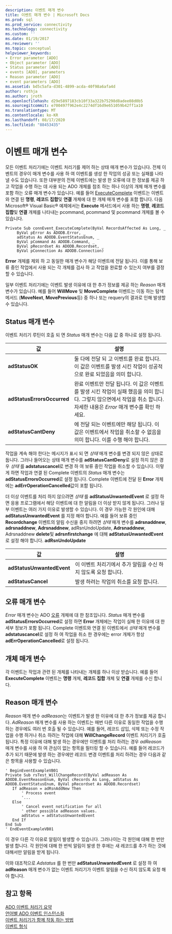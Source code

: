 ```yaml
---
description: 이벤트 매개 변수
title: 이벤트 매개 변수 | Microsoft Docs
ms.prod: sql
ms.prod_service: connectivity
ms.technology: connectivity
ms.custom: ''
ms.date: 01/19/2017
ms.reviewer: ''
ms.topic: conceptual
helpviewer_keywords:
- Error parameter [ADO]
- Object parameter [ADO]
- Status parameter [ADO]
- events [ADO], parameters
- Reason parameter [ADO]
- event parameters [ADO]
ms.assetid: bd5c5afa-d301-4899-acda-40f98a6afa4d
author: rothja
ms.author: jroth
ms.openlocfilehash: d29e5897183cb10f33a322b75298d8adee08d0b5
ms.sourcegitcommit: e700497f962e4c2274df16d9e651059b42ff1a10
ms.translationtype: MT
ms.contentlocale: ko-KR
ms.lasthandoff: 08/17/2020
ms.locfileid: "88453435"
---
```

# <a name="event-parameters"></a>이벤트 매개 변수
모든 이벤트 처리기에는 이벤트 처리기를 제어 하는 상태 매개 변수가 있습니다. 전체 이벤트의 경우이 매개 변수를 사용 하 여 이벤트를 생성 한 작업의 성공 또는 실패를 나타낼 수도 있습니다. 또한 대부분의 전체 이벤트에는 발생 한 오류에 대 한 정보를 제공 하 고 작업을 수행 하는 데 사용 되는 ADO 개체를 참조 하는 하나 이상의 개체 매개 변수를 포함 하는 오류 매개 변수가 있습니다. 예를 들어 [ExecuteComplete](../../../ado/reference/ado-api/executecomplete-event-ado.md) 이벤트는 이벤트와 연결 된 **명령**, **레코드 집합**및 **연결** 개체에 대 한 개체 매개 변수를 포함 합니다. 다음 Microsoft® Visual Basic® 예제에서는 **Execute** 메서드에서 사용 하는 **명령**, **레코드 집합**및 **연결** 개체를 나타내는 pcommand, pcommand 및 pcommand 개체를 볼 수 있습니다.  
  
```  
Private Sub connEvent_ExecuteComplete(ByVal RecordsAffected As Long, _  
     ByVal pError As ADODB.Error, _  
     adStatus As ADODB.EventStatusEnum, _  
     ByVal pCommand As ADODB.Command, _  
     ByVal pRecordset As ADODB.Recordset, _  
     ByVal pConnection As ADODB.Connection)  
```  
  
 **Error** 개체를 제외 하 고 동일한 매개 변수가 해당 이벤트에 전달 됩니다. 이를 통해 보류 중인 작업에서 사용 되는 각 개체를 검사 하 고 작업을 완료할 수 있는지 여부를 결정할 수 있습니다.  
  
 일부 이벤트 처리기에는 이벤트 발생 이유에 대 한 추가 정보를 제공 하는 *Reason* 매개 변수가 있습니다. 예를 들어 **WillMove** 및 **MoveComplete** 이벤트는 이동 하는 탐색 메서드 (**MoveNext**, **MovePrevious**등) 중 하나 또는 requery의 결과로 인해 발생할 수 있습니다.  
  
## <a name="status-parameter"></a>Status 매개 변수  
 이벤트 처리기 루틴이 호출 되 면 *Status* 매개 변수는 다음 값 중 하나로 설정 됩니다.  
  
|값|설명|  
|-----------|-----------------|  
|**adStatusOK**|둘 다에 전달 되 고 이벤트를 완료 합니다. 이 값은 이벤트를 발생 시킨 작업이 성공적으로 완료 되었음을 의미 합니다.|  
|**adStatusErrorsOccurred**|완료 이벤트만 전달 됩니다. 이 값은 이벤트를 발생 시킨 작업이 실패 했음을 의미 합니다. 그렇지 않으면에서 작업을 취소 합니다. 자세한 내용은 *Error* 매개 변수를 확인 하세요.|  
|**adStatusCantDeny**|에 전달 되는 이벤트에만 해당 됩니다. 이 값은 이벤트에서 작업을 취소할 수 없음을 의미 합니다. 이를 수행 해야 합니다.|  
  
 작업을 계속 해야 한다는 메시지가 표시 되 면 *상태* 매개 변수를 변경 되지 않은 상태로 둡니다. 그러나 들어오는 상태 매개 변수를 **adStatusCantDeny**로 설정 하지 않은 경우 *상태* 를 **adstatuscancel**로 변경 하 여 보류 중인 작업을 취소할 수 있습니다. 이렇게 하면 작업과 연결 된 Complete 이벤트의 *Status* 매개 변수는 **adStatusErrorsOccurred**로 설정 됩니다. Complete 이벤트에 전달 된 **Error** 개체에는 **adErrOperationCancelled**값이 포함 됩니다.  
  
 더 이상 이벤트를 처리 하지 않으려면 *상태* 를 **adStatusUnwantedEvent** 로 설정 하면 응용 프로그램에서 해당 이벤트에 대 한 알림을 더 이상 받지 않게 됩니다. 그러나 일부 이벤트는 여러 가지 이유로 발생할 수 있습니다. 이 경우 가능한 각 원인에 대해 **adStatusUnwantedEvent** 를 지정 해야 합니다. 예를 들어 보류 중인 **Recordchange** 이벤트의 알림 수신을 중지 하려면 *상태* 매개 변수를 **adrsnaddnew**, **adrsnaddnew**, **Adrsnaddnew**, adRsnUndoUpdate, **Adrsnaddnew**, Adrsnaddnew **delete**및 **adrsnfirstchange** 에 대해 **adStatusUnwantedEvent** 로 설정 해야 합니다. **adRsnUndoUpdate**  
  
|값|설명|  
|-----------|-----------------|  
|**adStatusUnwantedEvent**|이 이벤트 처리기에서 추가 알림을 수신 하지 않도록 요청 합니다.|  
|**adStatusCancel**|발생 하려는 작업의 취소를 요청 합니다.|  
  
## <a name="error-parameter"></a>오류 매개 변수  
 *Error* 매개 변수는 ADO [오류](../../../ado/reference/ado-api/error-object.md) 개체에 대 한 참조입니다. *Status* 매개 변수를 **adStatusErrorsOccurred**로 설정 하면 **Error** 개체에는 작업이 실패 한 이유에 대 한 세부 정보가 포함 됩니다. Complete 이벤트와 연결 된 이벤트에서 *상태* 매개 변수를 **adstatuscancel**로 설정 하 여 작업을 취소 한 경우에는 error 개체가 항상 **adErrOperationCancelled**로 설정 됩니다.  
  
## <a name="object-parameter"></a>개체 매개 변수  
 각 이벤트는 작업과 관련 된 개체를 나타내는 개체를 하나 이상 받습니다. 예를 들어 **ExecuteComplete** 이벤트는 **명령** 개체, **레코드 집합** 개체 및 **연결** 개체를 수신 합니다.  
  
## <a name="reason-parameter"></a>Reason 매개 변수  
 *Reason* 매개 변수 *adReason*는 이벤트가 발생 한 이유에 대 한 추가 정보를 제공 합니다. *AdReason* 매개 변수를 사용 하는 이벤트는 매번 다른 이유로 동일한 작업을 수행 하는 경우에도 여러 번 호출 될 수 있습니다. 예를 들어, 레코드 삽입, 삭제 또는 수정 작업을 수행 하거나 취소 하려는 작업에 대해 **WillChangeRecord** 이벤트 처리기가 호출 됩니다. 특정 이유에 대해 발생 하는 경우에만 이벤트를 처리 하려는 경우 *adReason* 매개 변수를 사용 하 여 관심이 없는 항목을 필터링 할 수 있습니다. 예를 들어 레코드가 추가 되기 때문에 발생 하는 경우에만 레코드 변경 이벤트를 처리 하려는 경우 다음과 같은 항목을 사용할 수 있습니다.  
  
```  
' BeginEventExampleVB01  
Private Sub rsTest_WillChangeRecord(ByVal adReason As ADODB.EventReasonEnum, ByVal cRecords As Long, adStatus As ADODB.EventStatusEnum, ByVal pRecordset As ADODB.Recordset)  
   If adReason = adRsnAddNew Then  
       ' Process event  
       '...  
   Else  
       ' Cancel event notification for all  
       ' other possible adReason values.  
       adStatus = adStatusUnwantedEvent  
   End If  
End Sub  
' EndEventExampleVB01  
```  
  
 이 경우 다른 각 이유로 알림이 발생할 수 있습니다. 그러나이는 각 원인에 대해 한 번만 발생 합니다. 각 원인에 대해 한 번씩 알림이 발생 한 후에는 새 레코드를 추가 하는 것에 대해서만 알림을 받게 됩니다.  
  
 이와 대조적으로 *Adstatus* 를 한 번만 **adStatusUnwantedEvent** 로 설정 하 여 **adReason** 매개 변수가 없는 이벤트 처리기가 이벤트 알림을 수신 하지 않도록 요청 해야 합니다.  
  
## <a name="see-also"></a>참고 항목  
 [ADO 이벤트 처리기 요약](../../../ado/guide/data/ado-event-handler-summary.md)   
 [언어별 ADO 이벤트 인스턴스화](../../../ado/guide/data/ado-event-instantiation-by-language.md)   
 [이벤트 처리기가 함께 작동 하는 방법](../../../ado/guide/data/how-event-handlers-work-together.md)   
 [이벤트 형식](../../../ado/guide/data/types-of-events.md)
